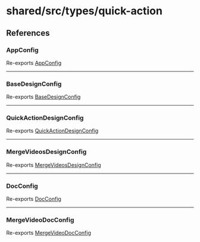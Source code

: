 # shared/src/types/quick-action

## References

### AppConfig

Re-exports [AppConfig](AppConfig.types/interfaces/app-config.md)

<hr />

### BaseDesignConfig

Re-exports [BaseDesignConfig](DesignConfig.types/interfaces/Basedesign-config.md)

<hr />

### QuickActionDesignConfig

Re-exports [QuickActionDesignConfig](DesignConfig.types/interfaces/QuickActiondesign-config.md)

<hr />

### MergeVideosDesignConfig

Re-exports [MergeVideosDesignConfig](DesignConfig.types/interfaces/MergeVideosdesign-config.md)

<hr />

### DocConfig

Re-exports [DocConfig](DocConfig.types/interfaces/doc-config/index.md)

<hr />

### MergeVideoDocConfig

Re-exports [MergeVideoDocConfig](DocConfig.types/interfaces/merge-video-doc-config/index.md)

